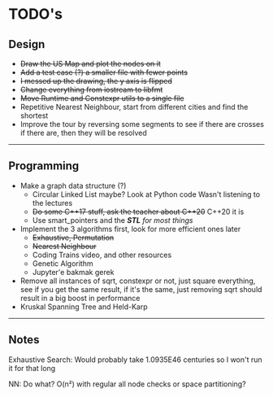 # TODO's

## Design

- ~~Draw the US Map and plot the nodes on it~~
- ~~Add a test case (?) a smaller file with fewer points~~
- ~~I messed up the drawing, the y axis is flipped~~
- ~~Change everything from iostream to libfmt~~
- ~~Move Runtime and Constexpr utils to a single file~~
- Repetitive Nearest Neighbour, start from different cities and find the shortest
- Improve the tour by reversing some segments to see if there are crosses
if there are, then they will be resolved

___

## Programming

- Make a graph data structure (?)
  - Circular Linked List maybe? Look at Python code
    Wasn't listening to the lectures
  - ~~Do some C++17 stuff, ask the teacher about C++20~~ C++20 it is
  - Use smart\_pointers and the _**STL** for most things_
- Implement the 3 algorithms first, look for more efficient ones later
  - ~~Exhaustive, Permutation~~
  - ~~Nearest Neighbour~~
  - Coding Trains video, and other resources
  - Genetic Algorithm
  - Jupyter'e bakmak gerek
- Remove all instances of sqrt, constexpr or not, just square everything,
see if you get the same result, if it's the same, just removing sqrt
should result in a big boost in performance
- Kruskal Spanning Tree and Held-Karp

___

## Notes

Exhaustive Search: Would probably take 1.0935E46 centuries so I won't run it
for that long

NN: Do what? O(n²) with regular all node checks or space partitioning?

